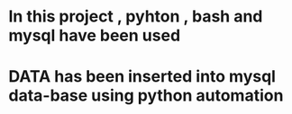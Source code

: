 # In this project , pyhton , bash and mysql have been used 
# DATA has been inserted into mysql data-base using python automation 

